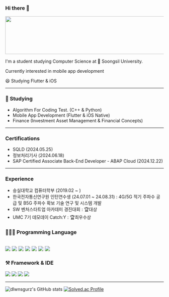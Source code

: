 ### Hi there 👋

<a href="https://www.gitanimals.org/en_US?utm_medium=image&utm_source=dlwnsgurz&utm_content=line">
  <img
    src="https://render.gitanimals.org/lines/dlwnsgurz"
    width="600"
    height="120"
  />
</a>
  
I'm a student studying Computer Science at 🚋 Soongsil University.

Currently interested in mobile app development

😆 Studying Flutter & iOS

---

### 📙 Studying
-  Algorithm For Coding Test. (C++ & Python)
-  Mobile App Development (Flutter & iOS Native)
-  Finance (Investment Asset Management & Financial Concepts)
---

### Certifications
- SQLD (2024.05.25)
- 정보처리기사 (2024.06.18)
- SAP Certified Associate Back-End Developer - ABAP Cloud (2024.12.22)

--- 
### Experience 
- 숭실대학교 컴퓨터학부 (2019.02 ~ ) 
- 한국전자통신연구원 인턴연수생 (24.07.01 ~ 24.08.31) : 4G/5G 적기 주파수 공급 및 B5G 주파수 확보 기술 연구 및 시스템 개발
- SW 벤처스타트업 아카데미 경진대회 : 🏆대상
- UMC 7기 데모데이 Catch:Y : 🏆최우수상 

### 👨🏻‍💻 Programming Language
<a href="https://www.swift.org/" target="_blank"><img src="https://img.shields.io/badge/Swift-F05138?style=flat&logo=Swift&logoColor=orange"/></a>
<a href="" target="_blank"><img src="https://img.shields.io/badge/Dart-2bb0ed?style=flat&logo=Dart&logoColor=blue"/></a>
<a href="" target="_blank"><img src="https://img.shields.io/badge/C-A8B9CC?style=flat&logo=C&logoColor=blue"/></a>
<a href="" target="_blank"><img src="https://img.shields.io/badge/C++-00599C?style=flat&logo=C++&logoColor=blue"/></a> 
<a href="" target="_blank"><img src="https://img.shields.io/badge/java-007396?style=flat&logo=OpenJDK&logoColor=white"></a>
<img src="https://img.shields.io/badge/JavaScript-F7DF1E?style=flat&logo=JavaScript&logoColor=white">
<img src="https://img.shields.io/badge/Python-3776AB?style=flat&logo=Python&logoColor=white">
---


### ⚒ Framework & IDE
<a href="" target="_blank"><img src="https://img.shields.io/badge/SwiftUI-147EFB?style=flat&logo=Swift&logoColor=black"/></a>
<a href="" target="_blank"><img src="https://img.shields.io/badge/Xcode-000000?style=flat&logo=Xcode&logoColor=147EFB"/></a>
<a href="" target="_blank"><img src="https://img.shields.io/badge/UIkit-2396F3?style=flat&logo=UIKit&logoColor=white"/></a>
<a href="" target="_blank"><img src="https://img.shields.io/badge/Flutter-FFFFFF?style=flat&logo=Flutter&logoColor=41d0fd"/></a>





---
![dlwnsgurz's GitHub stats](https://github-readme-stats.vercel.app/api?username=dlwnsgurz&show_icons=true&theme=radical)
[![Solved.ac Profile](http://mazassumnida.wtf/api/v2/generate_badge?boj=dlwnsgurzzz)](https://solved.ac/dlwnsgurzzz/) 
